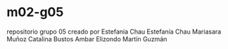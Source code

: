 # m02-g05
repositorio grupo 05 creado por Estefanía Chau
Estefanía Chau
Mariasara Muñoz
Catalina Bustos
Ambar Elizondo
Martín Guzmán